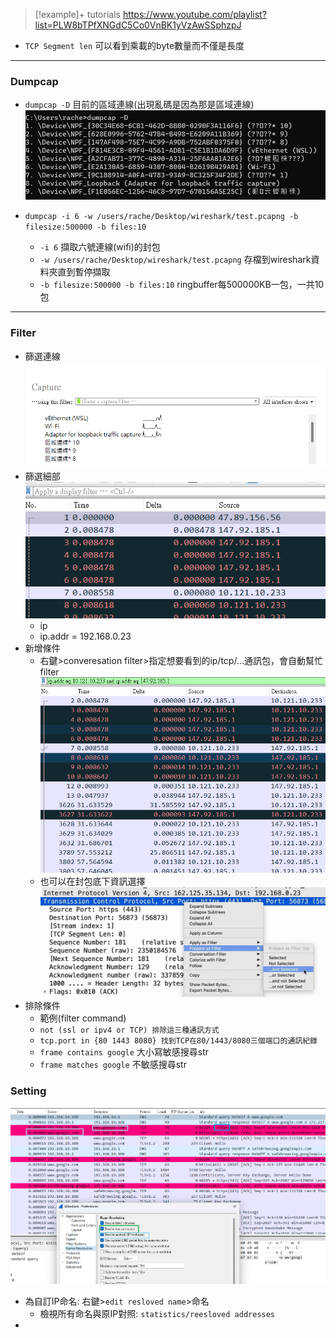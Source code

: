 >[!example]+ tutorials
>https://www.youtube.com/playlist?list=PLW8bTPfXNGdC5Co0VnBK1yVzAwSSphzpJ

- `TCP Segment len` 可以看到乘載的byte數量而不僅是長度

---
### Dumpcap

- `dumpcap -D` 目前的區域連線(出現亂碼是因為那是區域連線) 
![image.png](https://raw.githubusercontent.com/Ash0645/image_remote/main/202310021536354.png)

- `dumpcap -i 6 -w /users/rache/Desktop/wireshark/test.pcapng -b filesize:500000 -b files:10` 
	- `-i 6` 擷取六號連線(wifi)的封包
	- `-w /users/rache/Desktop/wireshark/test.pcapng` 存檔到wireshark資料夾直到暫停擷取
	- `-b filesize:500000 -b files:10` ringbuffer每500000KB一包，一共10包
---
### Filter
- 篩選連線
![image.png](https://raw.githubusercontent.com/Ash0645/image_remote/main/202310040835407.png)
- 篩選細部
![image.png](https://raw.githubusercontent.com/Ash0645/image_remote/main/202310040839853.png)
	- ip
	- ip.addr = 192.168.0.23
- 新增條件
	- 右鍵>converesation filter>指定想要看到的ip/tcp/...通訊包，會自動幫忙filter![image.png](https://raw.githubusercontent.com/Ash0645/image_remote/main/202310040843994.png)
	- 也可以在封包底下資訊選擇![image.png](https://raw.githubusercontent.com/Ash0645/image_remote/main/202310040847741.png)
- 排除條件
	- 範例(filter command)
	- `not (ssl or ipv4 or TCP) 排除這三種通訊方式`
	- `tcp.port in {80 1443 8080} 找到TCP在80/1443/8080三個端口的通訊紀錄`
	- `frame contains google` 大小寫敏感搜尋str
	- `frame matches google` 不敏感搜尋str

### Setting
![image.png](https://raw.githubusercontent.com/Ash0645/image_remote/main/202310042055657.png)
- 為自訂IP命名: 右鍵>`edit resloved name`>命名
	- 檢視所有命名與原IP對照: `statistics/reesloved addresses`
- 